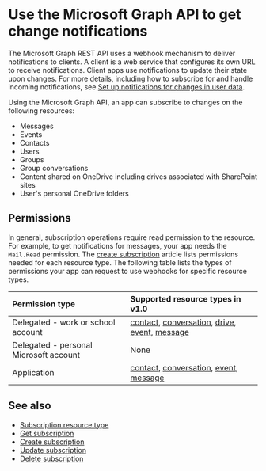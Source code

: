 # Use the Microsoft Graph API to get change notifications

The Microsoft Graph REST API uses a webhook mechanism to deliver notifications to clients. A client is a web service that configures its own URL to receive notifications. Client apps use notifications to update their state upon changes. For more details, including how to subscribe for and handle incoming notifications, see [Set up notifications for changes in user data](..\..\..\concepts\webhooks.md).

Using the Microsoft Graph API, an app can subscribe to changes on the following resources:

- Messages
- Events
- Contacts
- Users
- Groups
- Group conversations
- Content shared on OneDrive including drives associated with SharePoint sites
- User's personal OneDrive folders

## Permissions

In general, subscription operations require read permission to the resource. For example, to get notifications for messages, your app needs the `Mail.Read` permission. The [create subscription](../api/subscription_post_subscriptions.md) article lists permissions needed for each resource type. The following table lists the types of permissions your app can request to use webhooks for specific resource types.

| Permission type                        | Supported resource types in v1.0                                 |
| :------------------------------------- | :--------------------------------------------------------------- |
| Delegated - work or school account     | [contact][], [conversation][], [drive][], [event][], [message][] |
| Delegated - personal Microsoft account | None                                                             |
| Application                            | [contact][], [conversation][], [event][], [message][]            |

## See also

- [Subscription resource type](./subscription.md)
- [Get subscription](../api/subscription_get.md)
- [Create subscription](../api/subscription_post_subscriptions.md)
- [Update subscription](../api/subscription_update.md)
- [Delete subscription](../api/subscription_delete.md)

[contact]: ./contact.md
[conversation]: ./conversation.md
[drive]: ./drive.md
[event]: ./event.md
[message]: ./message.md
